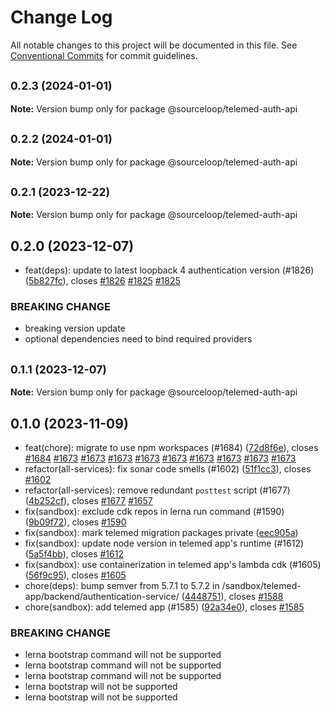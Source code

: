 # Change Log

All notable changes to this project will be documented in this file.
See [Conventional Commits](https://conventionalcommits.org) for commit guidelines.

## <small>0.2.3 (2024-01-01)</small>

**Note:** Version bump only for package @sourceloop/telemed-auth-api





## <small>0.2.2 (2024-01-01)</small>

**Note:** Version bump only for package @sourceloop/telemed-auth-api





## <small>0.2.1 (2023-12-22)</small>

**Note:** Version bump only for package @sourceloop/telemed-auth-api





## 0.2.0 (2023-12-07)

* feat(deps): update to latest loopback 4 authentication version (#1826) ([5b827fc](https://github.com/sourcefuse/loopback4-microservice-catalog/commit/5b827fc)), closes [#1826](https://github.com/sourcefuse/loopback4-microservice-catalog/issues/1826) [#1825](https://github.com/sourcefuse/loopback4-microservice-catalog/issues/1825) [#1825](https://github.com/sourcefuse/loopback4-microservice-catalog/issues/1825)


### BREAKING CHANGE

* breaking version update
* optional dependencies need to bind required providers




## <small>0.1.1 (2023-12-07)</small>

**Note:** Version bump only for package @sourceloop/telemed-auth-api





## 0.1.0 (2023-11-09)

* feat(chore): migrate to use npm workspaces (#1684) ([72d8f6e](https://github.com/sourcefuse/loopback4-microservice-catalog/commit/72d8f6e)), closes [#1684](https://github.com/sourcefuse/loopback4-microservice-catalog/issues/1684) [#1673](https://github.com/sourcefuse/loopback4-microservice-catalog/issues/1673) [#1673](https://github.com/sourcefuse/loopback4-microservice-catalog/issues/1673) [#1673](https://github.com/sourcefuse/loopback4-microservice-catalog/issues/1673) [#1673](https://github.com/sourcefuse/loopback4-microservice-catalog/issues/1673) [#1673](https://github.com/sourcefuse/loopback4-microservice-catalog/issues/1673) [#1673](https://github.com/sourcefuse/loopback4-microservice-catalog/issues/1673) [#1673](https://github.com/sourcefuse/loopback4-microservice-catalog/issues/1673) [#1673](https://github.com/sourcefuse/loopback4-microservice-catalog/issues/1673) [#1673](https://github.com/sourcefuse/loopback4-microservice-catalog/issues/1673)
* refactor(all-services): fix sonar code smells (#1602) ([51f1cc3](https://github.com/sourcefuse/loopback4-microservice-catalog/commit/51f1cc3)), closes [#1602](https://github.com/sourcefuse/loopback4-microservice-catalog/issues/1602)
* refactor(all-services): remove redundant `posttest` script (#1677) ([4b252cf](https://github.com/sourcefuse/loopback4-microservice-catalog/commit/4b252cf)), closes [#1677](https://github.com/sourcefuse/loopback4-microservice-catalog/issues/1677) [#1657](https://github.com/sourcefuse/loopback4-microservice-catalog/issues/1657)
* fix(sandbox): exclude cdk repos in lerna run command (#1590) ([9b09f72](https://github.com/sourcefuse/loopback4-microservice-catalog/commit/9b09f72)), closes [#1590](https://github.com/sourcefuse/loopback4-microservice-catalog/issues/1590)
* fix(sandbox): mark telemed migration packages private ([eec905a](https://github.com/sourcefuse/loopback4-microservice-catalog/commit/eec905a))
* fix(sandbox): update node version in telemed app's runtime (#1612) ([5a5f4bb](https://github.com/sourcefuse/loopback4-microservice-catalog/commit/5a5f4bb)), closes [#1612](https://github.com/sourcefuse/loopback4-microservice-catalog/issues/1612)
* fix(sandbox): use containerization in telemed app's lambda cdk (#1605) ([56f9c95](https://github.com/sourcefuse/loopback4-microservice-catalog/commit/56f9c95)), closes [#1605](https://github.com/sourcefuse/loopback4-microservice-catalog/issues/1605)
* chore(deps): bump semver from 5.7.1 to 5.7.2 in /sandbox/telemed-app/backend/authentication-service/ ([4448751](https://github.com/sourcefuse/loopback4-microservice-catalog/commit/4448751)), closes [#1588](https://github.com/sourcefuse/loopback4-microservice-catalog/issues/1588)
* chore(sandbox): add telemed app (#1585) ([92a34e0](https://github.com/sourcefuse/loopback4-microservice-catalog/commit/92a34e0)), closes [#1585](https://github.com/sourcefuse/loopback4-microservice-catalog/issues/1585)


### BREAKING CHANGE

* lerna bootstrap command will not be supported
* lerna bootstrap command will not be supported
* lerna bootstrap command will not be supported
* lerna bootstrap will not be supported
* lerna bootstrap will not be supported
